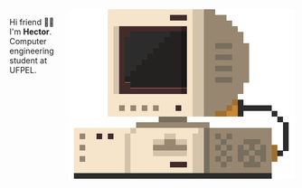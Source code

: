 

<img src="./src/retrocomputer0.2.gif" align="right" alt="retro computer">


<p align="left">


Hi friend 🤙🏽️ <br/>
I'm <b>Hector</b>. Computer engineering student at UFPEL.


</p>

<!--
**hectorhu17/hectorhu17** is a ✨ _special_ ✨ repository because its `README.md` (this file) appears on your GitHub profile.

Here are some ideas to get you started:

- 🔭 I’m currently working on ...
- 🌱 I’m currently learning ...
- 👯 I’m looking to collaborate on ...
- 🤔 I’m looking for help with ...
- 💬 Ask me about ...
- 📫 How to reach me: ...
- 😄 Pronouns: ...
- ⚡ Fun fact: ...
-->
